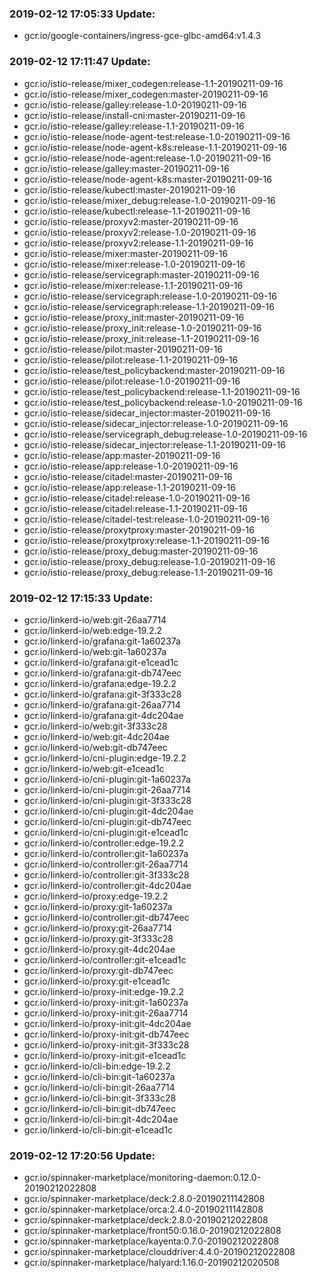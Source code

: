 ### 2019-02-12 17:05:33 Update:

- gcr.io/google-containers/ingress-gce-glbc-amd64:v1.4.3
### 2019-02-12 17:11:47 Update:

- gcr.io/istio-release/mixer_codegen:release-1.1-20190211-09-16
- gcr.io/istio-release/mixer_codegen:master-20190211-09-16
- gcr.io/istio-release/galley:release-1.0-20190211-09-16
- gcr.io/istio-release/install-cni:master-20190211-09-16
- gcr.io/istio-release/galley:release-1.1-20190211-09-16
- gcr.io/istio-release/node-agent-test:release-1.0-20190211-09-16
- gcr.io/istio-release/node-agent-k8s:release-1.1-20190211-09-16
- gcr.io/istio-release/node-agent:release-1.0-20190211-09-16
- gcr.io/istio-release/galley:master-20190211-09-16
- gcr.io/istio-release/node-agent-k8s:master-20190211-09-16
- gcr.io/istio-release/kubectl:master-20190211-09-16
- gcr.io/istio-release/mixer_debug:release-1.0-20190211-09-16
- gcr.io/istio-release/kubectl:release-1.1-20190211-09-16
- gcr.io/istio-release/proxyv2:master-20190211-09-16
- gcr.io/istio-release/proxyv2:release-1.0-20190211-09-16
- gcr.io/istio-release/proxyv2:release-1.1-20190211-09-16
- gcr.io/istio-release/mixer:master-20190211-09-16
- gcr.io/istio-release/mixer:release-1.0-20190211-09-16
- gcr.io/istio-release/servicegraph:master-20190211-09-16
- gcr.io/istio-release/mixer:release-1.1-20190211-09-16
- gcr.io/istio-release/servicegraph:release-1.0-20190211-09-16
- gcr.io/istio-release/servicegraph:release-1.1-20190211-09-16
- gcr.io/istio-release/proxy_init:master-20190211-09-16
- gcr.io/istio-release/proxy_init:release-1.0-20190211-09-16
- gcr.io/istio-release/proxy_init:release-1.1-20190211-09-16
- gcr.io/istio-release/pilot:master-20190211-09-16
- gcr.io/istio-release/pilot:release-1.1-20190211-09-16
- gcr.io/istio-release/test_policybackend:master-20190211-09-16
- gcr.io/istio-release/pilot:release-1.0-20190211-09-16
- gcr.io/istio-release/test_policybackend:release-1.1-20190211-09-16
- gcr.io/istio-release/test_policybackend:release-1.0-20190211-09-16
- gcr.io/istio-release/sidecar_injector:master-20190211-09-16
- gcr.io/istio-release/sidecar_injector:release-1.0-20190211-09-16
- gcr.io/istio-release/servicegraph_debug:release-1.0-20190211-09-16
- gcr.io/istio-release/sidecar_injector:release-1.1-20190211-09-16
- gcr.io/istio-release/app:master-20190211-09-16
- gcr.io/istio-release/app:release-1.0-20190211-09-16
- gcr.io/istio-release/citadel:master-20190211-09-16
- gcr.io/istio-release/app:release-1.1-20190211-09-16
- gcr.io/istio-release/citadel:release-1.0-20190211-09-16
- gcr.io/istio-release/citadel:release-1.1-20190211-09-16
- gcr.io/istio-release/citadel-test:release-1.0-20190211-09-16
- gcr.io/istio-release/proxytproxy:master-20190211-09-16
- gcr.io/istio-release/proxytproxy:release-1.1-20190211-09-16
- gcr.io/istio-release/proxy_debug:master-20190211-09-16
- gcr.io/istio-release/proxy_debug:release-1.0-20190211-09-16
- gcr.io/istio-release/proxy_debug:release-1.1-20190211-09-16
### 2019-02-12 17:15:33 Update:

- gcr.io/linkerd-io/web:git-26aa7714
- gcr.io/linkerd-io/web:edge-19.2.2
- gcr.io/linkerd-io/grafana:git-1a60237a
- gcr.io/linkerd-io/web:git-1a60237a
- gcr.io/linkerd-io/grafana:git-e1cead1c
- gcr.io/linkerd-io/grafana:git-db747eec
- gcr.io/linkerd-io/grafana:edge-19.2.2
- gcr.io/linkerd-io/grafana:git-3f333c28
- gcr.io/linkerd-io/grafana:git-26aa7714
- gcr.io/linkerd-io/grafana:git-4dc204ae
- gcr.io/linkerd-io/web:git-3f333c28
- gcr.io/linkerd-io/web:git-4dc204ae
- gcr.io/linkerd-io/web:git-db747eec
- gcr.io/linkerd-io/cni-plugin:edge-19.2.2
- gcr.io/linkerd-io/web:git-e1cead1c
- gcr.io/linkerd-io/cni-plugin:git-1a60237a
- gcr.io/linkerd-io/cni-plugin:git-26aa7714
- gcr.io/linkerd-io/cni-plugin:git-3f333c28
- gcr.io/linkerd-io/cni-plugin:git-4dc204ae
- gcr.io/linkerd-io/cni-plugin:git-db747eec
- gcr.io/linkerd-io/cni-plugin:git-e1cead1c
- gcr.io/linkerd-io/controller:edge-19.2.2
- gcr.io/linkerd-io/controller:git-1a60237a
- gcr.io/linkerd-io/controller:git-26aa7714
- gcr.io/linkerd-io/controller:git-3f333c28
- gcr.io/linkerd-io/controller:git-4dc204ae
- gcr.io/linkerd-io/proxy:edge-19.2.2
- gcr.io/linkerd-io/proxy:git-1a60237a
- gcr.io/linkerd-io/controller:git-db747eec
- gcr.io/linkerd-io/proxy:git-26aa7714
- gcr.io/linkerd-io/proxy:git-3f333c28
- gcr.io/linkerd-io/proxy:git-4dc204ae
- gcr.io/linkerd-io/controller:git-e1cead1c
- gcr.io/linkerd-io/proxy:git-db747eec
- gcr.io/linkerd-io/proxy:git-e1cead1c
- gcr.io/linkerd-io/proxy-init:edge-19.2.2
- gcr.io/linkerd-io/proxy-init:git-1a60237a
- gcr.io/linkerd-io/proxy-init:git-26aa7714
- gcr.io/linkerd-io/proxy-init:git-4dc204ae
- gcr.io/linkerd-io/proxy-init:git-db747eec
- gcr.io/linkerd-io/proxy-init:git-3f333c28
- gcr.io/linkerd-io/proxy-init:git-e1cead1c
- gcr.io/linkerd-io/cli-bin:edge-19.2.2
- gcr.io/linkerd-io/cli-bin:git-1a60237a
- gcr.io/linkerd-io/cli-bin:git-26aa7714
- gcr.io/linkerd-io/cli-bin:git-3f333c28
- gcr.io/linkerd-io/cli-bin:git-db747eec
- gcr.io/linkerd-io/cli-bin:git-4dc204ae
- gcr.io/linkerd-io/cli-bin:git-e1cead1c
### 2019-02-12 17:20:56 Update:

- gcr.io/spinnaker-marketplace/monitoring-daemon:0.12.0-20190212022808
- gcr.io/spinnaker-marketplace/deck:2.8.0-20190211142808
- gcr.io/spinnaker-marketplace/orca:2.4.0-20190211142808
- gcr.io/spinnaker-marketplace/deck:2.8.0-20190212022808
- gcr.io/spinnaker-marketplace/front50:0.16.0-20190212022808
- gcr.io/spinnaker-marketplace/kayenta:0.7.0-20190212022808
- gcr.io/spinnaker-marketplace/clouddriver:4.4.0-20190212022808
- gcr.io/spinnaker-marketplace/halyard:1.16.0-20190212020508
